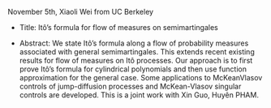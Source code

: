 November 5th, Xiaoli Wei from UC Berkeley

- Title:  Itô’s formula for flow of measures on semimartingales 

- Abstract: We state Itô’s formula along a flow of probability measures associated with general semimartingales. This extends recent existing results for flow of measures on Itô processes. Our approach is to first prove Itô’s formula for cylindrical polynomials and then use function approximation for the general case. Some applications to McKeanVlasov controls of jump-diffusion processes and McKean-Vlasov singular controls are developed. This is a joint work with Xin Guo,  Huyên PHAM.

   